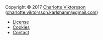 Copyright &copy; 2017 [Charlotte Viktorsson](https://www.linkedin.com/in/charlotteviktorsson/) (charlotte.viktorsson.karlshamn@gmail.com)

* [License](license)
* [Cookies](cookies)
* [Contact](contact)
